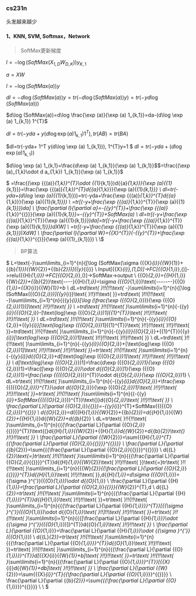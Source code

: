 ### cs231n
头发越来越少
#### 1、KNN, SVM, Softmax，Network 

> SoftMax更新梯度

$l=-\log (SoftMax(X_{1,D}W_{D,K}))y_{K,1}$

$a=XW$

$l=-\log (SoftMax(a))y$

$dl=-d\log (SoftMax(a))y
=tr(-d\log (SoftMax(a))y)
=tr(-yd\log (SoftMax(a)))$

$d\log (SoftMax(a))=d\log \frac{\exp (a)}{\exp (a) 1_{k,1}}=da-(d\log \exp (a) 1_{k,1}) 1^{T}$

$dl=tr(-yda+y(d\log \exp (a) 1_{k,1}) 1^{T}),tr(AB)=tr(BA)$

$dl=tr(-yda+ 1^T y(d\log \exp (a) 1_{k,1})), 1^{T}y=1 $
$dl=tr(-yda+(d\log \exp (a)  1_{k,1}))$ 



$d\log \exp (a) 1_{k,1}=\frac{d\exp (a) 1_{k,1}}{\exp (a) 1_{k,1}}$$=\frac{(\exp (a)_{1,k}\odot d a_{1,k}) 1_{k,1}}{\exp (a) 1_{k,1}}$

$
=\frac{(\exp {{(a)}_{1,k}}^{T}\odot {{1}_{k,1}})d{{a}_{1,k}}}{\exp (a){{1}_{k,1}}}=\frac{\exp {{(a)}_{1,k}}^{T}d{{a}_{1,k}}}{\exp (a){{1}_{k,1}}} \\ 
dl=tr(-yda+(d\log \exp (a){{1}_{k,1}}))=tr(-yda+\frac{\exp {{(a)}_{1,k}}^{T}d{{a}_{1,k}}}{\exp (a){{1}_{k,1}}}) \\ 
=tr[(-y+\frac{\exp {{(a)}_{1,k}}^{T}}{\exp (a){{1}_{k,1}}})da] \\ 
\frac{\partial l}{\partial a}=-{{y}^{T}}+\frac{\exp {{(a)}_{1,k}}^{{}}}{\exp (a){{1}_{k,1}}}=-{{y}^{T}}+SoftMax(a) \\ 
dl=tr[(-y+\frac{\exp {{(a)}_{1,k}}^{T}}{\exp (a){{1}_{k,1}}})da]=tr[(-y+\frac{\exp {{(a)}_{1,k}}^{T}}{\exp (a){{1}_{k,1}}})dXW] \\ 
=tr[(-y+\frac{\exp {{(a)}_{1,k}}^{T}}{\exp (a){{1}_{k,1}}})XdW] \\ 
\frac{\partial l}{\partial W}={{X}^{T}}(-{{y}^{T}}+\frac{\exp {{(a)}_{1,k}}^{{}}}{\exp (a){{1}_{k,1}}}) \\ 
\\$



> BP算法

$
 L=\text{-}\sum\limits_{i=1}^{n}{[\log (SoftMax(\sigma ({{X}_{i}}{{W}_{1}}+{{b}_{1}}){{W}_{2}}+{{b}_{2}})]{{y}_{i}}} \\ 
Input[{{X}_{i}},(1,D)]->FC[{{O}_{1,i}},()]->relu({{H}_{1,i}})->FC[{{O}_{2,i}},()]->SoftMax->output \\ 
{{O}_{2,i}}={{H}_{1,i}}{{W}_{2}}+{{b}_{2}}\text{----}{{H}_{1,i}}=\sigma ({{O}_{1,i}})\text{-------}{{O}_{1,i}}={{X}_{i}}{{W}_{1}}+b \\ 
dL=trd\text{ }\!\!\{\!\!\text{ -}\sum\limits_{i=1}^{n}{[\log (SoftMax({{O}_{2,i}})]{{y}_{i}}\text{ }\!\!\}\!\!\text{ }}=trd\text{ }\!\!\{\!\!\text{ -}\sum\limits_{i=1}^{n}{{{y}_{i}}[\log (\frac{\exp ({{O}_{2,i}})}{\exp ({{O}_{2,i}})1})]\text{ }\!\!\}\!\!\text{ }} \\ 
=trd\text{ }\!\!\{\!\!\text{ }\sum\limits_{i=1}^{n}{-{{y}_{i}}\{{{O}_{2,i}}-[\text{log}\exp ({{O}_{2,i}})1]{{1}^{T}}\text{ }\!\!\}\!\!\text{  }\!\!\}\!\!\text{ }} \\ 
 dL=trd\text{ }\!\!\{\!\!\text{ }\sum\limits_{i=1}^{n}{-{{y}_{i}}{{O}_{2,i}}+{{y}_{i}}[\text{log}\exp ({{O}_{2,i}})1]{{1}^{T}}\text{ }\!\!\}\!\!\text{  }\!\!\}\!\!\text{ }}=trd\text{ }\!\!\{\!\!\text{ }\sum\limits_{i=1}^{n}{-{{y}_{i}}{{O}_{2,i}}+{{1}^{T}}{{y}_{i}}[\text{log}\exp ({{O}_{2,i}})1]\text{ }\!\!\}\!\!\text{  }\!\!\}\!\!\text{ }} \\ 
dL=trd\text{ }\!\!\{\!\!\text{ }\sum\limits_{i=1}^{n}{-{{y}_{i}}{{O}_{2,i}}+[\text{log}\exp ({{O}_{2,i}})1]\text{ }\!\!\}\!\!\text{  }\!\!\}\!\!\text{ }}=tr\text{ }\!\!\{\!\!\text{ }\sum\limits_{i=1}^{n}{-{{y}_{i}}d{{O}_{2,i}}+d[\text{log}\exp ({{O}_{2,i}})1]\text{ }\!\!\}\!\!\text{  }\!\!\}\!\!\text{ }} \\ 
 d[\text{log}\exp ({{O}_{2,i}})1]=\frac{d\exp ({{O}_{2,i}})1}{\exp ({{O}_{2,i}})1}=\frac{[\exp ({{O}_{2,i}})\odot d{{O}_{2,i}}]1}{\exp ({{O}_{2,i}})1}=\frac{\exp {{({{O}_{2,i}})}^{T}}\odot d{{O}_{2,i}}}{\exp ({{O}_{2,i}})1} \\ 
dL=tr\text{ }\!\!\{\!\!\text{ }\sum\limits_{i=1}^{n}{-{{y}_{i}}d{{O}_{2,i}}+\frac{\exp {{({{O}_{2,i}})}^{T}}\odot d{{O}_{2,i}}}{\exp ({{O}_{2,i}})1}\text{ }\!\!\}\!\!\text{  }\!\!\}\!\!\text{ }}=tr\text{ }\!\!\{\!\!\text{ }\sum\limits_{i=1}^{n}{(-{{y}_{i}}+SoftMax{{({{O}_{2,i}})}^{T}}\text{)}d{{O}_{2,i}}\text{ }\!\!\}\!\!\text{ }} \\ 
\frac{\partial L}{\partial {{O}_{2,i}}_{{}}}=-{{y}_{i}}^{T}+SoftMax{{({{O}_{2,i}})}^{{}}} \\ 
d{{O}_{2,i}}=d({{H}_{1,i}}{{W}_{2}}+{{b}_{2}})=d{{H}_{1,i}}{{W}_{2}}+{{H}_{1,i}}d{{W}_{2}}+d{{b}_{2}} \\ 
 dL=tr\text{ }\!\!\{\!\!\text{ }\sum\limits_{i=1}^{n}{{{\frac{\partial L}{\partial {{O}_{2,i}}_{{}}}}^{T}}\text{(}d{{H}_{1,i}}{{W}_{2}}+{{H}_{1,i}}d{{W}_{2}}+d{{b}_{2}}\text{) }\!\!\}\!\!\text{ }} \\ 
\frac{\partial L}{\partial {{W}_{2}}}=\sum{{{H}_{1,i}}^{T}{{\frac{\partial L}{\partial {{O}_{2,i}}_{{}}}}^{{}}}} \\ 
\frac{\partial L}{\partial {{b}_{2}}}=\sum{{{\frac{\partial L}{\partial {{O}_{2,i}}_{{}}}}^{{}}}} \\ 
d{{L}_{2}}\text{=}tr\text{ }\!\!\{\!\!\text{ }\sum\limits_{i=1}^{n}{{{\frac{\partial L}{\partial {{O}_{2,i}}_{{}}}}^{T}}d{{H}_{1,i}}{{W}_{2}}\text{ }\!\!\}\!\!\text{ }}\text{=}tr\text{ }\!\!\{\!\!\text{ }\sum\limits_{i=1}^{n}{{{W}_{2}}{{\frac{\partial L}{\partial {{O}_{2,i}}_{{}}}}^{T}}d{{H}_{1,i}}\text{ }\!\!\}\!\!\text{ }},d{{H}_{1,i}}=d\sigma ({{O}_{1,i}})={{\sigma }^{'}}({{O}_{1,i}})\odot d{{O}_{1,i}} \\ 
 \frac{\partial L}{\partial {{H}_{1,i}}}=\frac{\partial L}{\partial {{O}_{2,i}}_{{}}}{{W}_{2}}^{T},d \\ 
 d{{L}_{2}}=tr\text{ }\!\!\{\!\!\text{ }\sum\limits_{i=1}^{n}{{{\frac{\partial L}{\partial {{H}_{1,i}}}}^{T}}d{{H}_{1,i}}\text{ }\!\!\}\!\!\text{ }}=tr\text{ }\!\!\{\!\!\text{ }\sum\limits_{i=1}^{n}{{{\frac{\partial L}{\partial {{H}_{1,i}}}}^{T}}[{{\sigma }^{'}}({{O}_{1,i}})\odot d{{O}_{1,i}}\text{ }\!\!]\!\!\text{  }\!\!\}\!\!\text{ }}=tr\text{ }\!\!\{\!\!\text{ }\sum\limits_{i=1}^{n}{{{[\frac{\partial L}{\partial {{H}_{1,i}}}\odot {{\sigma }^{'}}({{O}_{1,i}})]}^{T}}d{{O}_{1,i}}\text{ }\!\!\}\!\!\text{ }} \\ 
 \frac{\partial L}{\partial {{O}_{1,i}}}=\frac{\partial L}{\partial {{H}_{1,i}}}\odot {{\sigma }^{'}}({{O}_{1,i}}) \\ 
 d{{L}_{2}}=tr\text{ }\!\!\{\!\!\text{ }\sum\limits_{i=1}^{n}{{{\frac{\partial L}{\partial {{O}_{1,i}}}}^{T}}d{{O}_{1,i}}\text{ }\!\!\}\!\!\text{ }}=tr\text{ }\!\!\{\!\!\text{ }\sum\limits_{i=1}^{n}{{{\frac{\partial L}{\partial {{O}_{1,i}}}}^{T}}d[{{X}_{i}}{{W}_{1}}+b]\text{ }\!\!\}\!\!\text{ }}=tr\text{ }\!\!\{\!\!\text{ }\sum\limits_{i=1}^{n}{{{\frac{\partial L}{\partial {{O}_{1,i}}}}^{T}}[{{X}_{i}}d{{W}_{1}}+db]\text{ }\!\!\}\!\!\text{ }} \\ 
\frac{\partial L}{\partial {{W}_{2}}}=\sum{{{X}_{i}}^{T}{{\frac{\partial L}{\partial {{O}_{1,i}}}}^{{}}}} \\ 
 \frac{\partial L}{\partial {{b}_{2}}}=\sum{{{\frac{\partial L}{\partial {{O}_{1,i}}}}^{{}}}} \\ 
 \\ 
$